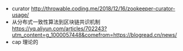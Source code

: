 * curator
http://throwable.coding.me/2018/12/16/zookeeper-curator-usage/
* 从分布式一致性算法到区块链共识机制
https://yq.aliyun.com/articles/702243?utm_content=g_1000057448&comefrom=https://blogread.cn/news/
* cap 理论的